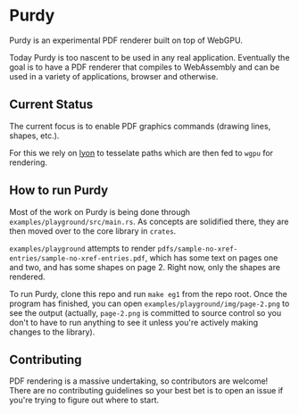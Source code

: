 # Purdy

Purdy is an experimental PDF renderer built on top of WebGPU.

Today Purdy is too nascent to be used in any real application. Eventually the goal is to have a PDF renderer that compiles to WebAssembly and can be used in a variety of applications, browser and otherwise.

## Current Status

The current focus is to enable PDF graphics commands (drawing lines, shapes, etc.).

For this we rely on [lyon](https://github.com/nical/lyon) to tesselate paths which are then fed to `wgpu` for rendering.

## How to run Purdy

Most of the work on Purdy is being done through `examples/playground/src/main.rs`. As concepts are solidified there, they are then moved over to the core library in `crates`.

`examples/playground` attempts to render `pdfs/sample-no-xref-entries/sample-no-xref-entries.pdf`, which has some text on pages one and two, and has some shapes on page 2. Right now, only the shapes are rendered.

To run Purdy, clone this repo and run `make eg1` from the repo root. Once the program has finished, you can open `examples/playground/img/page-2.png` to see the output (actually, `page-2.png` is committed to source control so you don't to have to run anything to see it unless you're actively making changes to the library).

## Contributing

PDF rendering is a massive undertaking, so contributors are welcome! There are no contributing guidelines so your best bet is to open an issue if you're trying to figure out where to start.
